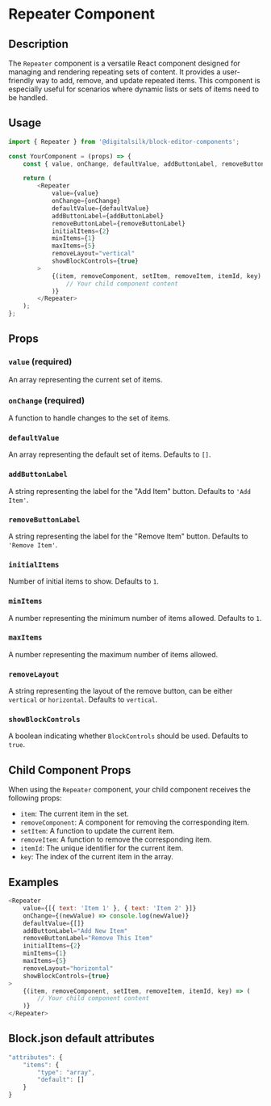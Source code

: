 # Repeater Component

## Description

The `Repeater` component is a versatile React component designed for managing and rendering repeating sets of content. It provides a user-friendly way to add, remove, and update repeated items. This component is especially useful for scenarios where dynamic lists or sets of items need to be handled.

## Usage

```js
import { Repeater } from '@digitalsilk/block-editor-components';

const YourComponent = (props) => {
	const { value, onChange, defaultValue, addButtonLabel, removeButtonLabel } = props;

	return (
		<Repeater
			value={value}
			onChange={onChange}
			defaultValue={defaultValue}
			addButtonLabel={addButtonLabel}
			removeButtonLabel={removeButtonLabel}
			initialItems={2}
			minItems={1}
			maxItems={5}
			removeLayout="vertical"
			showBlockControls={true}
		>
			{(item, removeComponent, setItem, removeItem, itemId, key) => (
				// Your child component content
			)}
		</Repeater>
	);
};
```

## Props

### `value` (required)

An array representing the current set of items.

### `onChange` (required)

A function to handle changes to the set of items.

### `defaultValue`

An array representing the default set of items. Defaults to `[]`.

### `addButtonLabel`

A string representing the label for the "Add Item" button. Defaults to `'Add Item'`.

### `removeButtonLabel`

A string representing the label for the "Remove Item" button. Defaults to `'Remove Item'`.

### `initialItems`

Number of initial items to show. Defaults to `1`.

### `minItems`

A number representing the minimum number of items allowed. Defaults to `1`.

### `maxItems`

A number representing the maximum number of items allowed.

### `removeLayout`

A string representing the layout of the remove button, can be either `vertical` or `horizontal`. Defaults to `vertical`.

### `showBlockControls`

A boolean indicating whether `BlockControls` should be used. Defaults to `true`.

## Child Component Props

When using the `Repeater` component, your child component receives the following props:

-   `item`: The current item in the set.
-   `removeComponent`: A component for removing the corresponding item.
-   `setItem`: A function to update the current item.
-   `removeItem`: A function to remove the corresponding item.
-   `itemId`: The unique identifier for the current item.
-   `key`: The index of the current item in the array.

## Examples

```js
<Repeater
	value={[{ text: 'Item 1' }, { text: 'Item 2' }]}
	onChange={(newValue) => console.log(newValue)}
	defaultValue={[]}
	addButtonLabel="Add New Item"
	removeButtonLabel="Remove This Item"
	initialItems={2}
	minItems={1}
	maxItems={5}
	removeLayout="horizontal"
	showBlockControls={true}
>
	{(item, removeComponent, setItem, removeItem, itemId, key) => (
		// Your child component content
	)}
</Repeater>
```

## Block.json default attributes

```js
"attributes": {
    "items": {
        "type": "array",
        "default": []
    }
}
```
